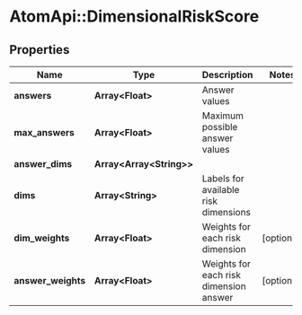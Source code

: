 # AtomApi::DimensionalRiskScore

## Properties
Name | Type | Description | Notes
------------ | ------------- | ------------- | -------------
**answers** | **Array&lt;Float&gt;** | Answer values | 
**max_answers** | **Array&lt;Float&gt;** | Maximum possible answer values | 
**answer_dims** | **Array&lt;Array&lt;String&gt;&gt;** |  | 
**dims** | **Array&lt;String&gt;** | Labels for available risk dimensions | 
**dim_weights** | **Array&lt;Float&gt;** | Weights for each risk dimension | [optional] 
**answer_weights** | **Array&lt;Float&gt;** | Weights for each risk dimension answer | [optional] 



